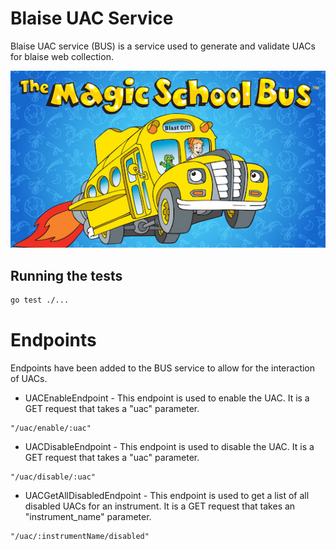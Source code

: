 # Blaise UAC Service

Blaise UAC service (BUS) is a service used to generate and validate UACs for blaise web collection. 

![bus](./bus.jpeg)

## Running the tests 

```sh
go test ./...
```

# Endpoints

Endpoints have been added to the BUS service to allow for the interaction of UACs.

- UACEnableEndpoint - This endpoint is used to enable the UAC. It is a GET request that takes a "uac" parameter.

```
"/uac/enable/:uac"
```

- UACDisableEndpoint - This endpoint is used to disable the UAC. It is a GET request that takes a "uac" parameter.

``` 
"/uac/disable/:uac"
```

- UACGetAllDisabledEndpoint - This endpoint is used to get a list of all disabled UACs for an instrument. It is a GET 
request that takes an "instrument_name" parameter.

```
"/uac/:instrumentName/disabled"
```